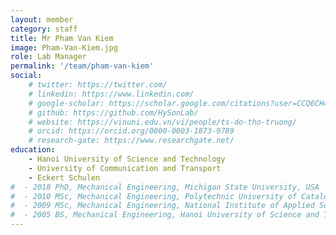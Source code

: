 ```yaml
---
layout: member
category: staff
title: Mr Pham Van Kiem
image: Pham-Van-Kiem.jpg
role: Lab Manager
permalink: '/team/pham-van-kiem'
social:
    # twitter: https://twitter.com/
    # linkedin: https://www.linkedin.com/
    # google-scholar: https://scholar.google.com/citations?user=CCQ6CH4AAAAJ&hl=en
    # github: https://github.com/HySonLab/
    # website: https://vinuni.edu.vn/vi/people/ts-do-tho-truong/
    # orcid: https://orcid.org/0000-0003-1873-9789
    # research-gate: https://www.researchgate.net/
education:
    - Hanoi University of Science and Technology
    - University of Communication and Transport
    - Eckert Schulen
#  - 2018 PhD, Mechanical Engineering, Michigan State University, USA
#  - 2010 MSc, Mechanical Engineering, Polytechnic University of Catalonia, Barcelona, Spain
#  - 2009 MSc, Mechanical Engineering, National Institute of Applied Sciences of Lyon, France
#  - 2005 BS, Mechanical Engineering, Hanoi University of Science and Technology, Vietnam
---
```


<!-- His current research interests include mechanical design, structural optimization, materials, and manufacturing. He is fully engaged in bringing a holistic perspective to the design, development, and optimization of robotic systems. He is committed to pushing the boundaries of technology, whether through designing efficient mechanisms, optimizing material selection, or integrating cutting-edge sensors. His goal is to contribute to the creation of intelligent and adaptive robots that can navigate complex environments, perform intricate tasks with precision, and ultimately, redefine the possibilities of human-machine interaction.

Throughout his career, he has served as the Principal Investigator (PI) for two projects with a total funding of $220,000. In addition to these roles, he has participated in other significant projects funded by NASA, the NIH, and the US Air Force during his tenure as a researcher in the USA. His academic contributions include publishing 15 Q1 journals, amassing over 1100 citations, and securing 2 patents in the field of mechanical engineering.

He strives to advance the frontiers of technology, focusing on the seamless integration of mechanical design, structural optimization, and material science to develop innovative solutions in robotics. His work aims to enhance the capabilities of robotic systems, ensuring they are more intelligent, adaptable, and capable of performing in a variety of complex scenarios. -->


